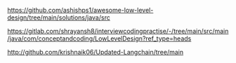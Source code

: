 https://github.com/ashishps1/awesome-low-level-design/tree/main/solutions/java/src

https://gitlab.com/shrayansh8/interviewcodingpractise/-/tree/main/src/main/java/com/conceptandcoding/LowLevelDesign?ref_type=heads

http://github.com/krishnaik06/Updated-Langchain/tree/main
